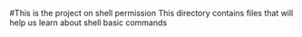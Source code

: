 #This is the project on shell permission 
This directory contains files that will help us learn about shell basic commands
